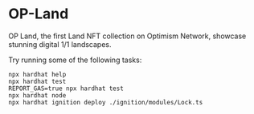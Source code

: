 # OP-Land
OP Land, the first Land NFT collection on Optimism Network, showcase stunning digital 1/1 landscapes.

Try running some of the following tasks:

```shell
npx hardhat help
npx hardhat test
REPORT_GAS=true npx hardhat test
npx hardhat node
npx hardhat ignition deploy ./ignition/modules/Lock.ts
```
